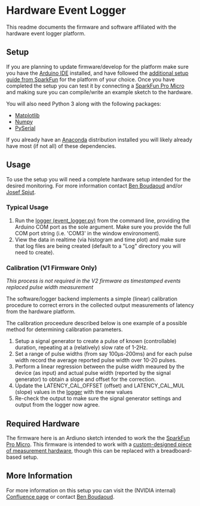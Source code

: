 # Hardware Event Logger
This readme documents the firmware and software affiliated with the hardware event logger platform.

## Setup
If you are planning to update firmware/develop for the platform make sure you have the [Arduino IDE](https://www.arduino.cc/en/Main/Software) installed, and have followed the [additional setup guide from SparkFun](https://learn.sparkfun.com/tutorials/pro-micro--fio-v3-hookup-guide/all) for the platform of your choice. Once you have completed the setup you can test it by connecting a [SparkFun Pro Micro](https://www.sparkfun.com/products/12640) and making sure you can compile/write an example sketch to the hardware.

You will also need Python 3 along with the following packages:
* [Matplotlib](https://matplotlib.org/)
* [Numpy](http://www.numpy.org/)
* [PySerial](https://pypi.org/project/pyserial/)

If you already have an [Anaconda](https://www.anaconda.com/) distribution installed you will likely already have most (if not all) of these dependencies.

## Usage
To use the setup you will need a complete hardware setup intended for the desired monitoring. For more information contact [Ben Boudaoud](mailto:bboudaoud@nvidia.com) and/or [Josef Spjut](maltio:jspjut@nvidia.com).

### Typical Usage
1. Run the [logger (event_logger.py)](./software/event_logger.py)  from the command line, providing the Arduino COM port as the sole argument. Make sure you provide the full COM port string (i.e. 'COM3' in the window environoment).
2. View the data in realtime (via histogram and time plot) and make sure that log files are being created (default to a "Log" directory you will need to create).

### Calibration (V1 Firmware Only)
*This process is not required in the V2 firmware as timestamped events replaced pulse width measurement*

The software/logger backend implements a simple (linear) calibration procedure to correct errors in the collected output measurements of latency from the hardware platform.

The calibration proceedure described below is one example of a possible method for determining calibration parameters.

1. Setup a signal generator to create a pulse of known (controllable) duration, repeating at a (relatively) slow rate of 1-2Hz.
2. Set a range of pulse widths (from say 100µs-200ms) and for each pulse width record the average reported pulse width over 10-20 pulses.
3. Perform a linear regression between the pulse width meaured by the device (as input) and actual pulse width (reported by the signal generator) to obtain a slope and offset for the correction.
4. Update the LATENCY_CAL_OFFSET (offset) and LATENCY_CAL_MUL (slope) values in the [logger](./software/latency_logger.py) with the new values
5. Re-check the output to make sure the signal generator settings and output from the logger now agree.

## Required Hardware
The firmware here is an Ardiuno sketch intended to work the the [SparkFun Pro Micro](https://www.sparkfun.com/products/12640). This firmware is intended to work with a [custom-designed piece of measurement hardware](https://workspace.circuitmaker.com/Projects/Details/Ben-Boudaoud-2/Latency-Measurement), though this can be replaced with a breadboard-based setup.

## More Information
For more information on this setup you can visit the (NVIDIA internal) [Confluence page](https://confluence.nvidia.com/display/NXP/Click+to+Photon+Latency+Measurement+and+Hardware+Event+Monitor) or contact [Ben Boudaoud](mailto:bboudaoud@nvidia.com).

